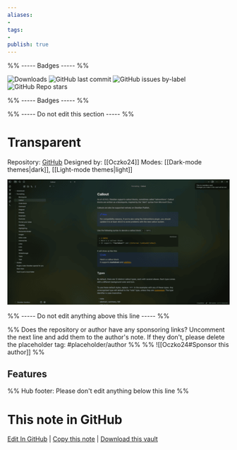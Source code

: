 ```yaml
---
aliases:
- 
tags: 
- 
publish: true
---
```


%% ----- Badges ----- %%

![Downloads](https://img.shields.io/badge/downloads-9079-573E7A?style=for-the-badge&logo=)
![GitHub last commit](https://img.shields.io/github/last-commit/Oczko24/Obsidian-transparent?color=573E7A&label=last%20update&logo=github&style=for-the-badge)
![GitHub issues by-label](https://img.shields.io/github/issues/Oczko24/Obsidian-transparent/help%20wanted?color=573E7A&logo=github&style=for-the-badge) 
![GitHub Repo stars](https://img.shields.io/github/stars/Oczko24/Obsidian-transparent?color=573E7A&logo=github&style=for-the-badge)

%% ----- Badges ----- %%

%% ----- Do not edit this section ----- %%

# Transparent

Repository: [GitHub](https://github.com/Oczko24/Obsidian-transparent)
Designed by: [[Oczko24]]
Modes: [[Dark-mode themes|dark]], [[Light-mode themes|light]]



![screenshot](https://github.com/Oczko24/Obsidian-transparent/raw/HEAD/cover.png)

%% ----- Do not edit anything above this line ----- %% 

%% Does the repository or author have any sponsoring links? Uncomment the next line and add them to the author's note. If they don't, please delete the placeholder tag: #placeholder/author %%
%% ![[Oczko24#Sponsor this author]] %%


## Features



%% Hub footer: Please don't edit anything below this line %%

# This note in GitHub

<span class="git-footer">[Edit In GitHub](https://github.dev/obsidian-community/obsidian-hub/blob/main/02%20-%20Community%20Expansions/02.05%20All%20Community%20Expansions/Themes/Transparent.md "git-hub-edit-note") | [Copy this note](https://raw.githubusercontent.com/obsidian-community/obsidian-hub/main/02%20-%20Community%20Expansions/02.05%20All%20Community%20Expansions/Themes/Transparent.md "git-hub-copy-note") | [Download this vault](https://github.com/obsidian-community/obsidian-hub/archive/refs/heads/main.zip "git-hub-download-vault") </span>
